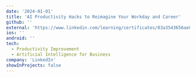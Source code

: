 ```yaml
---
date: '2024-01-01'
title: 'AI Productivity Hacks to Reimagine Your Workday and Career'
github: ''
external: 'https://www.linkedin.com/learning/certificates/83a3543656ae84010eb8ad3f4f144fc336d004da3472e9aedc3ac83dc94a4295?lipi=urn%3Ali%3Apage%3Ad_flagship3_profile_view_base_certifications_details%3B%2Fc27Qeb8TzWA6GfE%2Fp7qnw%3D%3D'
ios: ''
android: ''
tech:
  - Productivity Improvement
  - Artificial Intelligence for Business
company: 'LinkedIn'
showInProjects: false
---
```



